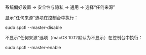 系统偏好设置 -> 安全性与隐私 -> 通用 -> 选择“任何来源”


显示"任何来源"选项在控制台中执行：

sudo spctl --master-disable

不显示"任何来源"选项（macOS 10.12默认为不显示）在控制台中执行：

sudo spctl --master-enable
